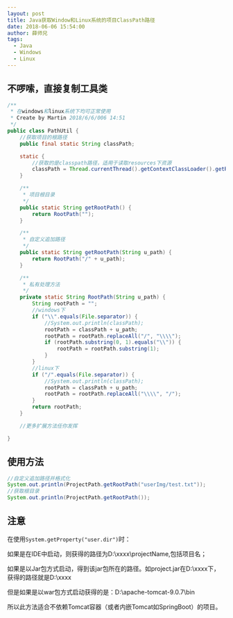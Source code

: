 ```yaml
---
layout: post
title: Java获取Window和Linux系统的项目ClassPath路径
date: 2018-06-06 15:54:00
author: 薛师兄
tags:
  - Java
  - Windows
  - Linux
---
```

## 不啰嗦，直接复制工具类

```java
/**
 * 在windows和linux系统下均可正常使用
 * Create by Martin 2018/6/6/006 14:51
 */
public class PathUtil {
    //获取项目的根路径
    public final static String classPath;

    static {
        //获取的是classpath路径，适用于读取resources下资源
        classPath = Thread.currentThread().getContextClassLoader().getResource("").getPath();
    }

    /**
     * 项目根目录
     */
    public static String getRootPath() {
        return RootPath("");
    }

    /**
     * 自定义追加路径
     */
    public static String getRootPath(String u_path) {
        return RootPath("/" + u_path);
    }

    /**
     * 私有处理方法
     */
    private static String RootPath(String u_path) {
        String rootPath = "";
        //windows下
        if ("\\".equals(File.separator)) {
            //System.out.println(classPath);
            rootPath = classPath + u_path;
            rootPath = rootPath.replaceAll("/", "\\\\");
            if (rootPath.substring(0, 1).equals("\\")) {
                rootPath = rootPath.substring(1);
            }
        }
        //linux下
        if ("/".equals(File.separator)) {
            //System.out.println(classPath);
            rootPath = classPath + u_path;
            rootPath = rootPath.replaceAll("\\\\", "/");
        }
        return rootPath;
    }

    //更多扩展方法任你发挥

}
```

## 使用方法

```java
//自定义追加路径并格式化
System.out.println(ProjectPath.getRootPath("userImg/test.txt"));
//获取根目录
System.out.println(ProjectPath.getRootPath());
```

## 注意

在使用`System.getProperty("user.dir")`时：

如果是在IDE中启动，则获得的路径为D:\xxxx\projectName,包括项目名；

如果是以Jar包方式启动，得到该jar包所在的路径。如project.jar在D:\xxxx下，获得的路径就是D:\xxxx

但是如果是以war包方式启动获得的是：D:\apache-tomcat-9.0.7\bin

所以此方法适合不依赖Tomcat容器（或者内嵌Tomcat如SpringBoot）的项目。